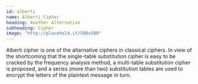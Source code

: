 ```yaml
---
id: alberti
name: Alberti Cipher
heading: Another Alternative
subheading: Cipher
image: "http://placehold.it/500x500"
---
```


Alberti cipher is one of the alternative ciphers in classical ciphers. In view of the shortcoming that the single-table substitution cipher is easy to be cracked by the frequency analysis method, a multi-table substitution cipher is proposed, and a series (more than two) substitution tables are used to encrypt the letters of the plaintext message in turn.
